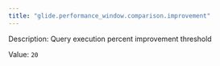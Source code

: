 ```yaml
---
title: "glide.performance_window.comparison.improvement"
---
```


Description: Query execution percent improvement threshold

Value: `20`